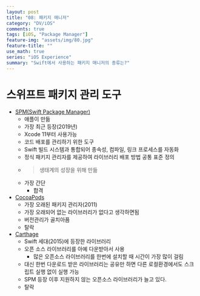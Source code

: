 ```yaml
---
layout: post
title: "08: 패키지 매니저"
category: "DV/iOS"
comments: true
tags: [iOS, "Package Manager"]
feature-img: "assets/img/80.jpg"
feature-title: ""
use_math: true
series: "iOS Experience"
summary: "Swift에서 사용하는 패키지 매니저의 종류는?"
---
```


# 스위프트 패키지 관리 도구

- [SPM(Swift Package Manager)](https://swift.org/package-manager/)
    - 애플이 만듦
    - 가장 최근 등장(2019년)
    - Xcode 11부터 사용가능
    - 코드 배포를 관리하기 위한 도구
    - Swift 빌드 시스템과 통합되어 종속성, 컴파일, 링크 프로세스를 자동화
    - 정식 패키지 관리자를 제공하여 라이브러리 배포 방법 공통 표준 정의
    - > 생태계의 성장을 위해 만듦
    - 가장 간단
        - 합격
- [CocoaPods](https://cocoapods.org/)
    - 가장 오래된 패키지 관리자(2011)
    - 가장 오래되어 없는 라이브러리가 없다고 생각하면됨
    - 버전관리가 골치아픔
    - 탈락
- [Carthage](https://github.com/Carthage/Carthage)
    - Swift 세대(2015)에 등장한 라이브러리
    - 오픈 소스 라이브러리를 아예 다운받아서 사용
        - 많은 오픈소스 라이브러리를 한번에 설치할 때 시간이 가장 많이 걸림
    - 대신 한번 다운로드 받은 라이브러리는 공유만 하면 다른 로컬환경에서도 스크립트 실행 없이 실행 가능
    - SPM 등장 이후 지원하지 않는 오픈소스 라이브러리가 늘고 있다.
    - 탈락

